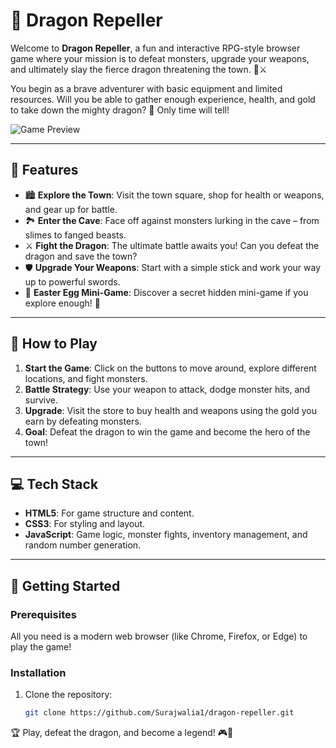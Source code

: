 # 🐉 Dragon Repeller

Welcome to **Dragon Repeller**, a fun and interactive RPG-style browser game where your mission is to defeat monsters, upgrade your weapons, and ultimately slay the fierce dragon threatening the town. 👑⚔️

You begin as a brave adventurer with basic equipment and limited resources. Will you be able to gather enough experience, health, and gold to take down the mighty dragon? 🐲 Only time will tell!

![Game Preview](link-to-game-screenshot)

---

## 🌟 Features

- 🏙️ **Explore the Town**: Visit the town square, shop for health or weapons, and gear up for battle.
- 🏞️ **Enter the Cave**: Face off against monsters lurking in the cave – from slimes to fanged beasts.
- ⚔️ **Fight the Dragon**: The ultimate battle awaits you! Can you defeat the dragon and save the town?
- 🛡️ **Upgrade Your Weapons**: Start with a simple stick and work your way up to powerful swords.
- 🐣 **Easter Egg Mini-Game**: Discover a secret hidden mini-game if you explore enough! 🎁

---

## 📖 How to Play

1. **Start the Game**: Click on the buttons to move around, explore different locations, and fight monsters.
2. **Battle Strategy**: Use your weapon to attack, dodge monster hits, and survive.
3. **Upgrade**: Visit the store to buy health and weapons using the gold you earn by defeating monsters.
4. **Goal**: Defeat the dragon to win the game and become the hero of the town!

---

## 💻 Tech Stack

- **HTML5**: For game structure and content.
- **CSS3**: For styling and layout.
- **JavaScript**: Game logic, monster fights, inventory management, and random number generation.

---


## 🚀 Getting Started

### Prerequisites

All you need is a modern web browser (like Chrome, Firefox, or Edge) to play the game!

### Installation

1. Clone the repository:
   ```bash
   git clone https://github.com/Surajwalia1/dragon-repeller.git

🏆 Play, defeat the dragon, and become a legend! 🎮👑   
